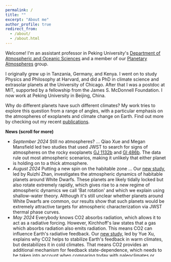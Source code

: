 ```yaml
---
permalink: /
title: ""
excerpt: "About me"
author_profile: true
redirect_from: 
  - /about/
  - /about.html
---
```



Welcome! I'm an assistant professor in Peking University's [Department of Atmospheric and Oceanic Sciences](https://atmos.pku.edu.cn) and a member of our [Planetary Atmospheres](https://www.atmos.pku.edu.cn/en/research/Researchdirections/144785.htm) group.

I originally grew up in Tanzania, Germany, and Kenya. I went on to study Physics and Philosophy at Harvard, and did a PhD in climate science and extrasolar planets at the University of Chicago. After that I was a postdoc at MIT, supported by a fellowship from the James S. McDonnell Foundation. I now work at Peking University in Beijing, China.

Why do different planets have such different climates? My work tries to explore this question from a range of angles, with a particular emphasis on the atmospheres of exoplanets and climate change on Earth. Find out more by checking out my recent [publications](https://danielkoll.github.io/publications).




<!--
** Add a news scroll box**
<ul> is unordered list.
Each new list item starts with <li>.
-->

<div style="height:400px;overflow:auto;">
<b>News (scroll for more)</b>
<ul>
<!-- .... -->
	<li>
	<em>September 2024</em>
    	Still no atmospheres? ... Qiao Xue and Megan Mansfield led two studies that used JWST to search for signs of atmospheres on the rocky exoplanets <a href="https://arxiv.org/abs/2408.13340">GJ 1132b</a> and <a href="https://arxiv.org/abs/2408.15123">Gl 486b</a>. The data rule out most atmospheric scenarios, making it unlikely that either planet is holding on to a thick atmosphere. 
	</li>
<!-- .... -->
	<li>
	<em>August 2024</em>
    	Putting a new spin on the habitable zone ... Our <a href="https://iopscience.iop.org/article/10.3847/1538-4357/ad54c1">new study</a>, led by Ruizhi Zhan, investigates the atmospheric dynamics of habitable planets around White Dwarfs. These planets are likely tidally locked but also rotate extremely rapidly, which gives rise to a new regime of atmospheric dynamics we call 'Bat rotation' and which we explain using shallow-water theory. Although it's still unclear whether planets around White Dwarfs are common, our results show that such planets would be extremely attractive targets for atmospheric characterization via JWST thermal phase curves.
	</li>
<!-- .... -->
<!-- .... -->
	<li>
	<em>May 2024</em>
    Everybody knows CO2 absorbs radiation, which allows it to act as a radiative forcing. However, Kirchhoff's law states that a gas which absorbs radiation also emits radiation. This means CO2 can influence Earth's radiative feedback. Our <a href="https://doi.org/10.1029/2024GL108259">new study</a>, led by Yue Xu, explains why CO2 helps to stabilize Earth's feedback in warm climates, but destabilizes it in cold climates. That means CO2 provides an additional mechanism for feedback state-dependence, which needs to be taken into account when comparing today with paleoclimates or future climates.
	</li>
<!-- .... -->
	<li>
	<em>April 2024</em>
    Tidal models long predicted that exoplanets should be tidally locked, but didn't have much empirical evidence to back them up. Our <a href="https://doi.org/10.3847/1538-4357/ad2077">new study</a>, led by Xintong Lyu, shows that thermal observations of the super-Earth LHS 3844b strongly constrain its rotation rate; the planet is almost certainly tidally locked. In addition, its surface is almost as dark as a perfect blackbody, so LHS 3844b's surface is likely space weathered. Read more in this <a href="https://www.nature.com/articles/d41586-024-00414-z">news highlight</a>.
	</li>
<!-- .... -->
	<li>
	<em>January 2024</em>
	Does moisture strengthen or weaken atmospheric eddies? Our new study led by Nick Lutsko suggests that, in an Earth-like atmosphere, moisture makes storms weaker. A preprint is available <a href="https://essopenarchive.org/users/529274/articles/694474-atmospheric-moisture-decreases-mid-latitude-eddy-kinetic-energy">here</a>.
	</li>	
<!-- .... -->
	<li>
	<em>June 2023</em>
	Still hunting for exoplanet atmospheres ... Congratulations to Sebastian Zieba for leading this study that was recently published in
	<a href="https://www.nature.com/articles/s41586-023-06232-z">Nature</a>! From simple theory papers<sup><a href="https://iopscience.iop.org/article/10.1088/0004-637X/802/1/21">a</a>,
<a href="https://iopscience.iop.org/article/10.3847/1538-4357/ab4c91">b</a>,
<a href="https://iopscience.iop.org/article/10.3847/1538-4357/ab4c90">c</a>,
<a href="https://iopscience.iop.org/article/10.3847/1538-4357/ab4a05">d</a></sup>,
over a first test run with the Spitzer telescope<sup><a href="https://www.nature.com/articles/s41586-019-1497-4">e</a></sup>,
to now having the incredible capabilities of JWST, the search for atmospheres on roughly Earth-sized planets has been one of the most exciting research areas I've had the privilege to be involved with. In this paper, our team found that the nearby TRAPPIST-1c does not have a thick Venus-like atmosphere. Given the similar finding for the neighboring TRAPPIST-1b<sup><a href="https://www.nature.com/articles/s41586-023-05951-7">f</a></sup>,
maybe it's harder than we originally thought to find truly Earth-like planets out there? 
	</li>
<!-- .... -->
	<li>
	<em>May 2023</em>
	The most important feedback for determining how much Earth warms under global warming is the longwave clearsky feedback. Together with Nadir Jeevanjee and Nick Lutsko, we developed a way to estimate this feedback solely using pen and paper. The paper is published
	<a href="https://journals.ametsoc.org/view/journals/atsc/aop/JAS-D-22-0178.1/JAS-D-22-0178.1.xml">here</a>. Want to compute analytical spectral feedbacks yourself? The scripts are available on <a href="https://github.com/danielkoll/spectral_feedbacks">github</a>.
	</li>
<!-- .... -->
	<li>
	<em>October 2022</em>
	Our Planetary Atmospheres group has open postdoc positions. Find out more <a href="https://www.atmos.pku.edu.cn/en/research/Researchdirections/144785.htm">here</a>.
	</li>
<!-- .... -->
	<li>
	<em>August 2022</em>
	Interested in doing undergraduate research, or looking for a postdoc position? Get in touch via email (see left).
	</li>
<!-- .... -->
	<li>
	<em>August 2022</em>
	Interested in climate feedbacks? Check out this new
	<a href="https://doi.org/10.1002/essoar.10512192.1">preprint</a>
with Nadir Jeevanjee and Nick Lutkso. We develop an analytical model to explain both the state-dependence and spatial structure of Earth's longwave climate feedback.
	</li>
</ul>
</div>






<!-- Find out more about my [research](https://danielkoll.github.io/research) -->
<!-- or check out my recent [publications](https://danielkoll.github.io/publications). -->

<!-- This is the front page of a website that is powered by the [academicpages template](https://github.com/academicpages/academicpages.github.io) and hosted on GitHub pages. [GitHub pages](https://pages.github.com) is a free service in which websites are built and hosted from code and data stored in a GitHub repository, automatically updating when a new commit is made to the respository. This template was forked from the [Minimal Mistakes Jekyll Theme](https://mmistakes.github.io/minimal-mistakes/) created by Michael Rose, and then extended to support the kinds of content that academics have: publications, talks, teaching, a portfolio, blog posts, and a dynamically-generated CV. You can fork [this repository](https://github.com/academicpages/academicpages.github.io) right now, modify the configuration and markdown files, add your own PDFs and other content, and have your own site for free, with no ads! An older version of this template powers my own personal website at [stuartgeiger.com](http://stuartgeiger.com), which uses [this Github repository](https://github.com/staeiou/staeiou.github.io). -->

<!-- A data-driven personal website -->
<!-- ====== -->
<!-- Like many other Jekyll-based GitHub Pages templates, academicpages makes you separate the website's content from its form. The content & metadata of your website are in structured markdown files, while various other files constitute the theme, specifying how to transform that content & metadata into HTML pages. You keep these various markdown (.md), YAML (.yml), HTML, and CSS files in a public GitHub repository. Each time you commit and push an update to the repository, the [GitHub pages](https://pages.github.com/) service creates static HTML pages based on these files, which are hosted on GitHub's servers free of charge. -->

<!-- Many of the features of dynamic content management systems (like Wordpress) can be achieved in this fashion, using a fraction of the computational resources and with far less vulnerability to hacking and DDoSing. You can also modify the theme to your heart's content without touching the content of your site. If you get to a point where you've broken something in Jekyll/HTML/CSS beyond repair, your markdown files describing your talks, publications, etc. are safe. You can rollback the changes or even delete the repository and start over -- just be sure to save the markdown files! Finally, you can also write scripts that process the structured data on the site, such as [this one](https://github.com/academicpages/academicpages.github.io/blob/master/talkmap.ipynb) that analyzes metadata in pages about talks to display [a map of every location you've given a talk](https://academicpages.github.io/talkmap.html). -->

<!-- Getting started -->
<!-- ====== -->
<!-- 1. Register a GitHub account if you don't have one and confirm your e-mail (required!) -->
<!-- 1. Fork [this repository](https://github.com/academicpages/academicpages.github.io) by clicking the "fork" button in the top right.  -->
<!-- 1. Go to the repository's settings (rightmost item in the tabs that start with "Code", should be below "Unwatch"). Rename the repository "[your GitHub username].github.io", which will also be your website's URL. -->
<!-- 1. Set site-wide configuration and create content & metadata (see below -- also see [this set of diffs](http://archive.is/3TPas) showing what files were changed to set up [an example site](https://getorg-testacct.github.io) for a user with the username "getorg-testacct") -->
<!-- 1. Upload any files (like PDFs, .zip files, etc.) to the files/ directory. They will appear at https://[your GitHub username].github.io/files/example.pdf.   -->
<!-- 1. Check status by going to the repository settings, in the "GitHub pages" section -->

<!-- Site-wide configuration -->
<!-- ------ -->
<!-- The main configuration file for the site is in the base directory in [_config.yml](https://github.com/academicpages/academicpages.github.io/blob/master/_config.yml), which defines the content in the sidebars and other site-wide features. You will need to replace the default variables with ones about yourself and your site's github repository. The configuration file for the top menu is in [_data/navigation.yml](https://github.com/academicpages/academicpages.github.io/blob/master/_data/navigation.yml). For example, if you don't have a portfolio or blog posts, you can remove those items from that navigation.yml file to remove them from the header.  -->

<!-- Create content & metadata -->
<!-- ------ -->
<!-- For site content, there is one markdown file for each type of content, which are stored in directories like _publications, _talks, _posts, _teaching, or _pages. For example, each talk is a markdown file in the [_talks directory](https://github.com/academicpages/academicpages.github.io/tree/master/_talks). At the top of each markdown file is structured data in YAML about the talk, which the theme will parse to do lots of cool stuff. The same structured data about a talk is used to generate the list of talks on the [Talks page](https://academicpages.github.io/talks), each [individual page](https://academicpages.github.io/talks/2012-03-01-talk-1) for specific talks, the talks section for the [CV page](https://academicpages.github.io/cv), and the [map of places you've given a talk](https://academicpages.github.io/talkmap.html) (if you run this [python file](https://github.com/academicpages/academicpages.github.io/blob/master/talkmap.py) or [Jupyter notebook](https://github.com/academicpages/academicpages.github.io/blob/master/talkmap.ipynb), which creates the HTML for the map based on the contents of the _talks directory). -->

<!-- **Markdown generator** -->

<!-- I have also created [a set of Jupyter notebooks](https://github.com/academicpages/academicpages.github.io/tree/master/markdown_generator -->
<!-- ) that converts a CSV containing structured data about talks or presentations into individual markdown files that will be properly formatted for the academicpages template. The sample CSVs in that directory are the ones I used to create my own personal website at stuartgeiger.com. My usual workflow is that I keep a spreadsheet of my publications and talks, then run the code in these notebooks to generate the markdown files, then commit and push them to the GitHub repository. -->

<!-- How to edit your site's GitHub repository -->
<!-- ------ -->
<!-- Many people use a git client to create files on their local computer and then push them to GitHub's servers. If you are not familiar with git, you can directly edit these configuration and markdown files directly in the github.com interface. Navigate to a file (like [this one](https://github.com/academicpages/academicpages.github.io/blob/master/_talks/2012-03-01-talk-1.md) and click the pencil icon in the top right of the content preview (to the right of the "Raw | Blame | History" buttons). You can delete a file by clicking the trashcan icon to the right of the pencil icon. You can also create new files or upload files by navigating to a directory and clicking the "Create new file" or "Upload files" buttons.  -->

<!-- Example: editing a markdown file for a talk -->
<!-- ![Editing a markdown file for a talk](/images/editing-talk.png) -->

<!-- For more info -->
<!-- ------ -->
<!-- More info about configuring academicpages can be found in [the guide](https://academicpages.github.io/markdown/). The [guides for the Minimal Mistakes theme](https://mmistakes.github.io/minimal-mistakes/docs/configuration/) (which this theme was forked from) might also be helpful. -->
